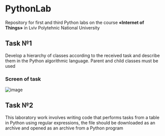 # PythonLab
Repository for first and third Python labs on the course **«Internet of Things»** in Lviv Polytehnic National University

## Task №1
Develop a hierarchy of classes according to the received task and describe them in the Python algorithmic language.
Parent and child classes must be used

### Screen of task

![image](https://user-images.githubusercontent.com/93161863/182050268-f379a915-fdb0-4623-8405-cd5cf7e87bfc.png)

## Task №2
This laboratory work involves writing code that performs tasks from a table in Python using regular expressions, the file should be downloaded as an archive and opened as an archive from a Python program
